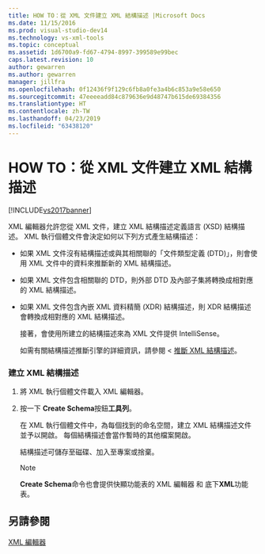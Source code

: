 ```yaml
---
title: HOW TO：從 XML 文件建立 XML 結構描述 |Microsoft Docs
ms.date: 11/15/2016
ms.prod: visual-studio-dev14
ms.technology: vs-xml-tools
ms.topic: conceptual
ms.assetid: 1d6700a9-fd67-4794-8997-399589e99bec
caps.latest.revision: 10
author: gewarren
ms.author: gewarren
manager: jillfra
ms.openlocfilehash: 0f12436f9f129c6fb8a0fe3a4b6c853a9e58e650
ms.sourcegitcommit: 47eeeeadd84c879636e9d48747b615de69384356
ms.translationtype: HT
ms.contentlocale: zh-TW
ms.lasthandoff: 04/23/2019
ms.locfileid: "63438120"
---
```

# <a name="how-to-create-an-xml-schema-from-an-xml-document"></a>HOW TO：從 XML 文件建立 XML 結構描述
[!INCLUDE[vs2017banner](../includes/vs2017banner.md)]

XML 編輯器允許您從 XML 文件，建立 XML 結構描述定義語言 (XSD) 結構描述。 XML 執行個體文件會決定如何以下列方式產生結構描述：  
  
- 如果 XML 文件沒有結構描述或與其相關聯的「文件類型定義 (DTD)」，則會使用 XML 文件中的資料來推斷新的 XML 結構描述。  
  
- 如果 XML 文件包含相關聯的 DTD，則外部 DTD 及內部子集將轉換成相對應的 XML 結構描述。  
  
- 如果 XML 文件包含內嵌 XML 資料精簡 (XDR) 結構描述，則 XDR 結構描述會轉換成相對應的 XML 結構描述。  
  
  接著，會使用所建立的結構描述來為 XML 文件提供 IntelliSense。  
  
  如需有關結構描述推斷引擎的詳細資訊，請參閱 <<c0> [ 推斷 XML 結構描述](http://msdn.microsoft.com/library/b18e7ffd-3c04-482d-9934-ba2f6a59b2c9)。  
  
### <a name="to-create-an-xml-schema"></a>建立 XML 結構描述  
  
1. 將 XML 執行個體文件載入 XML 編輯器。  
  
2. 按一下  **Create Schema**按鈕**工具列**。  
  
     在 XML 執行個體文件中，為每個找到的命名空間，建立 XML 結構描述文件並予以開啟。 每個結構描述會當作暫時的其他檔案開啟。  
  
     結構描述可儲存至磁碟、加入至專案或捨棄。  
  
    > [!NOTE]
    > **Create Schema**命令也會提供快顯功能表的 XML 編輯器 和 底下**XML**功能表。  
  
## <a name="see-also"></a>另請參閱  
 [XML 編輯器](../xml-tools/xml-editor.md)
